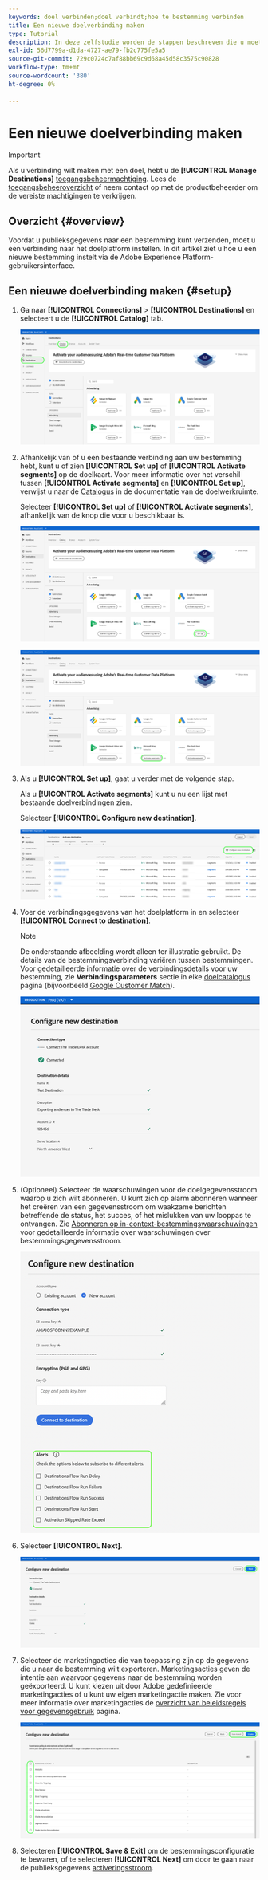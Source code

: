 ```yaml
---
keywords: doel verbinden;doel verbindt;hoe te bestemming verbinden
title: Een nieuwe doelverbinding maken
type: Tutorial
description: In deze zelfstudie worden de stappen beschreven die u moet uitvoeren om verbinding te maken met een doel in Adobe Experience Platform
exl-id: 56d7799a-d1da-4727-ae79-fb2c775fe5a5
source-git-commit: 729c0724c7af88bb69c9d68a45d58c3575c90828
workflow-type: tm+mt
source-wordcount: '380'
ht-degree: 0%

---
```


# Een nieuwe doelverbinding maken

>[!IMPORTANT]
> 
>Als u verbinding wilt maken met een doel, hebt u de **[!UICONTROL Manage Destinations]** [toegangsbeheermachtiging](/help/access-control/home.md#permissions). Lees de [toegangsbeheeroverzicht](/help/access-control/ui/overview.md) of neem contact op met de productbeheerder om de vereiste machtigingen te verkrijgen.

## Overzicht {#overview}

Voordat u publieksgegevens naar een bestemming kunt verzenden, moet u een verbinding naar het doelplatform instellen. In dit artikel ziet u hoe u een nieuwe bestemming instelt via de Adobe Experience Platform-gebruikersinterface.

## Een nieuwe doelverbinding maken {#setup}

1. Ga naar **[!UICONTROL Connections]** > **[!UICONTROL Destinations]** en selecteert u de **[!UICONTROL Catalog]** tab.

   ![Cataloguspagina](../assets/ui/connect-destinations/catalog.png)

1. Afhankelijk van of u een bestaande verbinding aan uw bestemming hebt, kunt u of zien **[!UICONTROL Set up]** of **[!UICONTROL Activate segments]** op de doelkaart. Voor meer informatie over het verschil tussen **[!UICONTROL Activate segments]** en **[!UICONTROL Set up]**, verwijst u naar de [Catalogus](../ui/destinations-workspace.md#catalog) in de documentatie van de doelwerkruimte.

   Selecteer **[!UICONTROL Set up]** of **[!UICONTROL Activate segments]**, afhankelijk van de knop die voor u beschikbaar is.

   ![Cataloguspagina](../assets/ui/connect-destinations/set-up.png)

   ![Segmenten activeren](../assets/ui/connect-destinations/activate-segments.png)

1. Als u **[!UICONTROL Set up]**, gaat u verder met de volgende stap.

   Als u **[!UICONTROL Activate segments]** kunt u nu een lijst met bestaande doelverbindingen zien.

   Selecteer **[!UICONTROL Configure new destination]**.

   ![Nieuwe bestemming configureren](../assets/ui/connect-destinations/configure-new-destination.png)

1. Voer de verbindingsgegevens van het doelplatform in en selecteer **[!UICONTROL Connect to destination]**.

   >[!NOTE]
   >
   >De onderstaande afbeelding wordt alleen ter illustratie gebruikt. De details van de bestemmingsverbinding variëren tussen bestemmingen. Voor gedetailleerde informatie over de verbindingsdetails voor uw bestemming, zie **Verbindingsparameters** sectie in elke [doelcatalogus](../catalog/overview.md) pagina (bijvoorbeeld [Google Customer Match](..//catalog/advertising/google-customer-match.md#parameters)).

   ![Verbinden met doel](../assets/ui/connect-destinations/connect-destination.png)

1. (Optioneel) Selecteer de waarschuwingen voor de doelgegevensstroom waarop u zich wilt abonneren. U kunt zich op alarm abonneren wanneer het creëren van een gegevensstroom om waakzame berichten betreffende de status, het succes, of het mislukken van uw looppas te ontvangen. Zie [Abonneren op in-context-bestemmingswaarschuwingen](alerts.md) voor gedetailleerde informatie over waarschuwingen over bestemmingsgegevensstroom.

   ![UI-afbeelding die de in-context bestemmingswaarschuwingen-abonnementsopties weergeeft](../assets/ui/connect-destinations/subscribe-to-alerts.png)

1. Selecteer **[!UICONTROL Next]**.

   ![Verbinden met doel](../assets/ui/connect-destinations/next.png)

1. Selecteer de marketingacties die van toepassing zijn op de gegevens die u naar de bestemming wilt exporteren. Marketingsacties geven de intentie aan waarvoor gegevens naar de bestemming worden geëxporteerd. U kunt kiezen uit door Adobe gedefinieerde marketingacties of u kunt uw eigen marketingactie maken. Zie voor meer informatie over marketingacties de [overzicht van beleidsregels voor gegevensgebruik](../../data-governance/policies/overview.md) pagina.

   ![marketingacties selecteren](../assets/ui/connect-destinations/governance.png)

1. Selecteren **[!UICONTROL Save & Exit]** om de bestemmingsconfiguratie te bewaren, of te selecteren **[!UICONTROL Next]** om door te gaan naar de publieksgegevens [activeringsstroom](activation-overview.md).
